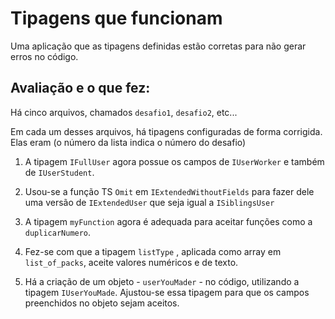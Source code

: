 Tipagens que funcionam
=====

Uma aplicação que as tipagens definidas estão corretas para não gerar erros no código.

## Avaliação e o que fez:

Há cinco arquivos, chamados ```desafio1```, ```desafio2```, etc...

Em cada um desses arquivos, há tipagens configuradas de forma corrigida. Elas eram (o número da lista indica o número do desafio)

1. A tipagem ```IFullUser```  agora possue os campos de ```IUserWorker``` e também de ```IUserStudent```.

2. Usou-se a função TS ```Omit``` em ```IExtendedWithoutFields``` para fazer dele uma versão de ```IExtendedUser``` que seja igual a ```ISiblingsUser```

3. A tipagem ```myFunction``` agora é adequada para aceitar funções como a ```duplicarNumero```.

4. Fez-se com que a tipagem ```listType``` , aplicada como array em ```list_of_packs```, aceite valores numéricos e de texto.

5. Há a criação de um objeto  - ```userYouMader``` - no código, utilizando a tipagem ```IUserYouMade```. Ajustou-se essa tipagem para que os campos preenchidos no objeto sejam aceitos.

